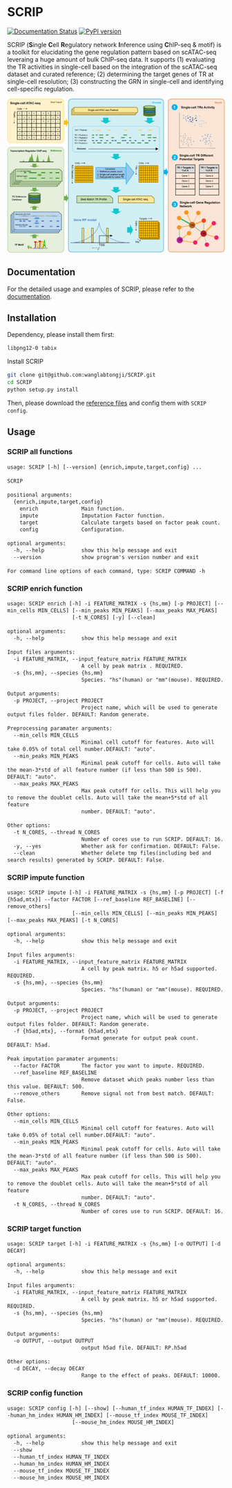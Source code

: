 # SCRIP

[![Documentation Status](https://readthedocs.org/projects/scrip/badge/?version=latest)](https://scrip.readthedocs.io/en/latest/?badge=latest) [![PyPI version](https://badge.fury.io/py/SCRIP.svg)](https://badge.fury.io/py/SCRIP)


SCRIP (**S**ingle **C**ell **R**egulatory network **I**nference using **C**hIP-seq & motif) is a toolkit for elucidating the gene regulation pattern based on scATAC-seq leveraing a huge amount of bulk ChIP-seq data. It supports (1) evaluating the TR activities in single-cell based on the integration of the scATAC-seq dataset and curated reference; (2) determining the target genes of TR at single-cell resolution; (3) constructing the GRN in single-cell and identifying cell-specific regulation.

![Workflow](docs/_static/img/Workflow.png)

## Documentation

For the detailed usage and examples of SCRIP, please refer to the [documentation](https://scrip.readthedocs.io/en/latest/).  

## Installation

Dependency, please install them first:

```bash
libpng12-0 tabix
```

Install SCRIP

```bash
git clone git@github.com:wanglabtongji/SCRIP.git
cd SCRIP
python setup.py install
```

Then, please download the [reference files](https://zenodo.org/record/5840810) and config them with `SCRIP config`.

## Usage

### SCRIP all functions

```log
usage: SCRIP [-h] [--version] {enrich,impute,target,config} ...

SCRIP

positional arguments:
  {enrich,impute,target,config}
    enrich              Main function.
    impute              Imputation Factor function.
    target              Calculate targets based on factor peak count.
    config              Configuration.

optional arguments:
  -h, --help            show this help message and exit
  --version             show program's version number and exit

For command line options of each command, type: SCRIP COMMAND -h
```

### SCRIP enrich function  

```log
usage: SCRIP enrich [-h] -i FEATURE_MATRIX -s {hs,mm} [-p PROJECT] [--min_cells MIN_CELLS] [--min_peaks MIN_PEAKS] [--max_peaks MAX_PEAKS]
                     [-t N_CORES] [-y] [--clean]

optional arguments:
  -h, --help            show this help message and exit

Input files arguments:
  -i FEATURE_MATRIX, --input_feature_matrix FEATURE_MATRIX
                        A cell by peak matrix . REQUIRED.
  -s {hs,mm}, --species {hs,mm}
                        Species. "hs"(human) or "mm"(mouse). REQUIRED.

Output arguments:
  -p PROJECT, --project PROJECT
                        Project name, which will be used to generate output files folder. DEFAULT: Random generate.

Preprocessing paramater arguments:
  --min_cells MIN_CELLS
                        Minimal cell cutoff for features. Auto will take 0.05% of total cell number.DEFAULT: "auto".
  --min_peaks MIN_PEAKS
                        Minimal peak cutoff for cells. Auto will take the mean-3*std of all feature number (if less than 500 is 500). DEFAULT: "auto".
  --max_peaks MAX_PEAKS
                        Max peak cutoff for cells. This will help you to remove the doublet cells. Auto will take the mean+5*std of all feature
                        number. DEFAULT: "auto".

Other options:
  -t N_CORES, --thread N_CORES
                        Number of cores use to run SCRIP. DEFAULT: 16.
  -y, --yes             Whether ask for confirmation. DEFAULT: False.
  --clean               Whether delete tmp files(including bed and search results) generated by SCRIP. DEFAULT: False.
```

### SCRIP impute function

```log
usage: SCRIP impute [-h] -i FEATURE_MATRIX -s {hs,mm} [-p PROJECT] [-f {h5ad,mtx}] --factor FACTOR [--ref_baseline REF_BASELINE] [--remove_others]
                     [--min_cells MIN_CELLS] [--min_peaks MIN_PEAKS] [--max_peaks MAX_PEAKS] [-t N_CORES]

optional arguments:
  -h, --help            show this help message and exit

Input files arguments:
  -i FEATURE_MATRIX, --input_feature_matrix FEATURE_MATRIX
                        A cell by peak matrix. h5 or h5ad supported. REQUIRED.
  -s {hs,mm}, --species {hs,mm}
                        Species. "hs"(human) or "mm"(mouse). REQUIRED.

Output arguments:
  -p PROJECT, --project PROJECT
                        Project name, which will be used to generate output files folder. DEFAULT: Random generate.
  -f {h5ad,mtx}, --format {h5ad,mtx}
                        Format generate for output peak count. DEFAULT: h5ad.

Peak imputation paramater arguments:
  --factor FACTOR       The factor you want to impute. REQUIRED.
  --ref_baseline REF_BASELINE
                        Remove dataset which peaks number less than this value. DEFAULT: 500.
  --remove_others       Remove signal not from best match. DEFAULT: False.

Other options:
  --min_cells MIN_CELLS
                        Minimal cell cutoff for features. Auto will take 0.05% of total cell number.DEFAULT: "auto".
  --min_peaks MIN_PEAKS
                        Minimal peak cutoff for cells. Auto will take the mean-3*std of all feature number (if less than 500 is 500). DEFAULT: "auto".
  --max_peaks MAX_PEAKS
                        Max peak cutoff for cells. This will help you to remove the doublet cells. Auto will take the mean+5*std of all feature
                        number. DEFAULT: "auto".
  -t N_CORES, --thread N_CORES
                        Number of cores use to run SCRIP. DEFAULT: 16.
```

### SCRIP target function  

```log
usage: SCRIP target [-h] -i FEATURE_MATRIX -s {hs,mm} [-o OUTPUT] [-d DECAY]

optional arguments:
  -h, --help            show this help message and exit

Input files arguments:
  -i FEATURE_MATRIX, --input_feature_matrix FEATURE_MATRIX
                        A cell by peak matrix. h5 or h5ad supported. REQUIRED.
  -s {hs,mm}, --species {hs,mm}
                        Species. "hs"(human) or "mm"(mouse). REQUIRED.

Output arguments:
  -o OUTPUT, --output OUTPUT
                        output h5ad file. DEFAULT: RP.h5ad

Other options:
  -d DECAY, --decay DECAY
                        Range to the effect of peaks. DEFAULT: 10000.
```

### SCRIP config function  

```log
usage: SCRIP config [-h] [--show] [--human_tf_index HUMAN_TF_INDEX] [--human_hm_index HUMAN_HM_INDEX] [--mouse_tf_index MOUSE_TF_INDEX]
                     [--mouse_hm_index MOUSE_HM_INDEX]

optional arguments:
  -h, --help            show this help message and exit
  --show
  --human_tf_index HUMAN_TF_INDEX
  --human_hm_index HUMAN_HM_INDEX
  --mouse_tf_index MOUSE_TF_INDEX
  --mouse_hm_index MOUSE_HM_INDEX
```
